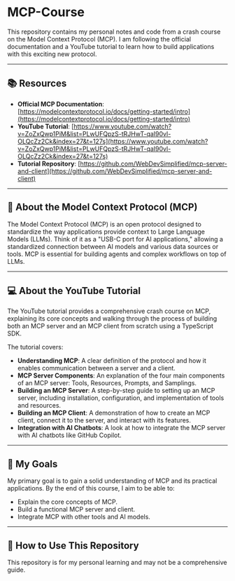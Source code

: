 # MCP-Course

This repository contains my personal notes and code from a crash course on the Model Context Protocol (MCP). I am following the official documentation and a YouTube tutorial to learn how to build applications with this exciting new protocol.

---

## 📚 Resources

- **Official MCP Documentation**: [https://modelcontextprotocol.io/docs/getting-started/intro](https://modelcontextprotocol.io/docs/getting-started/intro)
- **YouTube Tutorial**: [https://www.youtube.com/watch?v=ZoZxQwp1PiM&list=PLwUFQpzS-tRJHwT-qaI90vl-OLQcZz2Ck&index=27&t=127s](https://www.youtube.com/watch?v=ZoZxQwp1PiM&list=PLwUFQpzS-tRJHwT-qaI90vl-OLQcZz2Ck&index=27&t=127s)
- **Tutorial Repository**: [https://github.com/WebDevSimplified/mcp-server-and-client](https://github.com/WebDevSimplified/mcp-server-and-client)

---

## 📝 About the Model Context Protocol (MCP)

The Model Context Protocol (MCP) is an open protocol designed to standardize the way applications provide context to Large Language Models (LLMs). Think of it as a "USB-C port for AI applications," allowing a standardized connection between AI models and various data sources or tools. MCP is essential for building agents and complex workflows on top of LLMs.

---

## 💻 About the YouTube Tutorial

The YouTube tutorial provides a comprehensive crash course on MCP, explaining its core concepts and walking through the process of building both an MCP server and an MCP client from scratch using a TypeScript SDK.

The tutorial covers:

- **Understanding MCP**: A clear definition of the protocol and how it enables communication between a server and a client.
- **MCP Server Components**: An explanation of the four main components of an MCP server: Tools, Resources, Prompts, and Samplings.
- **Building an MCP Server**: A step-by-step guide to setting up an MCP server, including installation, configuration, and implementation of tools and resources.
- **Building an MCP Client**: A demonstration of how to create an MCP client, connect it to the server, and interact with its features.
- **Integration with AI Chatbots**: A look at how to integrate the MCP server with AI chatbots like GitHub Copilot.

---

## 🎯 My Goals

My primary goal is to gain a solid understanding of MCP and its practical applications. By the end of this course, I aim to be able to:

- Explain the core concepts of MCP.
- Build a functional MCP server and client.
- Integrate MCP with other tools and AI models.

---

## 🚀 How to Use This Repository

This repository is for my personal learning and may not be a comprehensive guide.
